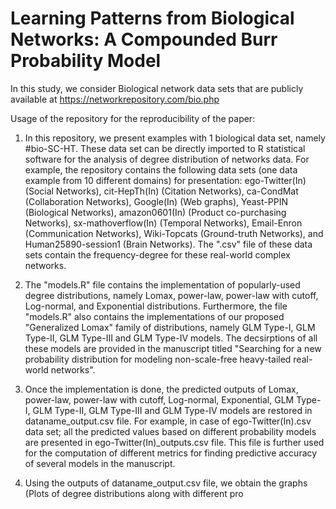 # Learning Patterns from Biological Networks: A Compounded Burr Probability Model

In this study, we consider Biological network data sets that are publicly available at https://networkrepository.com/bio.php

Usage of the repository for the reproducibility of the paper: 

1. In this repository, we present examples with 1 biological data set, namely #bio-SC-HT. These data set can be directly imported to R statistical software for the analysis of degree distribution of networks data. For example, the repository contains the following data sets (one data example from 10 different domains) for presentation: ego-Twitter(In) (Social Networks), cit-HepTh(In) (Citation Networks), ca-CondMat (Collaboration Networks), Google(In) (Web graphs), Yeast-PPIN (Biological Networks), amazon0601(In) (Product co-purchasing Networks), sx-mathoverflow(In) (Temporal Networks), Email-Enron (Communication Networks), Wiki-Topcats (Ground-truth Networks), and Human25890-session1 (Brain Networks). The ".csv" file of these data sets contain the frequency-degree for these real-world complex networks. 

2. The "models.R" file contains the implementation of popularly-used degree distributions, namely Lomax, power-law, power-law with cutoff, Log-normal, and Exponential distributions. Furthermore, the file "models.R" also contains the implementations of our proposed "Generalized Lomax" family of distributions, namely GLM Type-I, GLM Type-II, GLM Type-III and GLM Type-IV models. The decsirptions of all these models are provided in the manuscript titled "Searching for a new probability distribution for modeling non-scale-free heavy-tailed real-world networks". 

3. Once the implementation is done, the predicted outputs of Lomax, power-law, power-law with cutoff, Log-normal, Exponential, GLM Type-I, GLM Type-II, GLM Type-III and GLM Type-IV models are restored in dataname_output.csv file. For example, in case of ego-Twitter(In).csv data set; all the predicted values based on different probability models are presented in ego-Twitter(In)_outputs.csv file. This file is further used for the computation of different metrics for finding predictive accuracy of several models in the manuscript. 

4. Using the outputs of dataname_output.csv file, we obtain the graphs (Plots of degree distributions along with different pro
